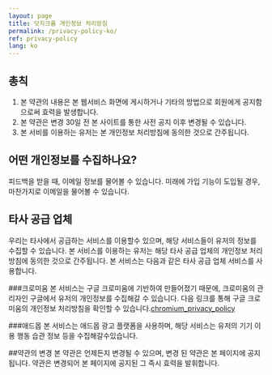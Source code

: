 ```yaml
---
layout: page
title: 닷지크롬 개인정보 처리방침 
permalink: /privacy-policy-ko/
ref: privacy-policy
lang: ko
---
```


## 총칙

1. 본 약관의 내용은 본 웹서비스 화면에 게시하거나 기타의 방법으로 회원에게 공지함으로써 효력을 발생합니다.
2. 본 약관은 변경 30일 전 본 사이트를 통한 사전 공지 이후 변경될 수 있습니다.
3. 본 서비를 이용하는 유저는 본 개인정보 처리방침에 동의한 것으로 간주됩니다.
 
## 어떤 개인정보를 수집하나요?
피드백을 받을 때, 이메일 정보를 물어볼 수 있습니다. 미래에 가입 기능이 도입될 경우, 마찬가지로 이메일을 물어볼 수 있습니다.

## 타사 공급 업체
우리는 타사에서 공급하는 서비스를 이용할수 있으며, 해당 서비스들이 유저의 정보를 수집할 수 있습니다. 본 서비스를 이용하는 유저는 해당 타사 공급 업체의 개인정보 처리방침에 동의한 것으로 간주됩니다. 본 서비스는 다음과 같은 타사 공급 업체 서비스를 사용합니다.

###크로미움
본 서비스는 구글 크로미움에 기반하여 만들어졌기 때문에, 크로미움의 관리자인 구글에서 유저의 개인정보를 수집해갈 수 있습니다. 다음 링크를 통해 구글 크로미움의 개인정보 처리방침을 확인할 수 있습니다.[chromium_privacy_policy]

###애드몹
본 서비스는 애드몹 광고 플랫폼을 사용하며, 해당 서비스는 유저의 기기 이용 행동 습관 정보 등을 수집해갈수있습니다.

##약관의 변경
본 약관은 언제든지 변경될 수 있으며, 변경 된 약관은 본 페이지에 공지됩니다. 약관은 변경되어 본 페이지에 공지된 그 즉시 효력을 발휘합니다.

[chromium_privacy_policy]: https://www.google.com/chrome/privacy/
